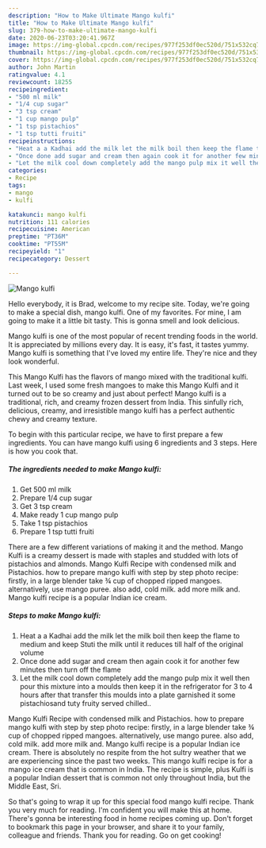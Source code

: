 ```yaml
---
description: "How to Make Ultimate Mango kulfi"
title: "How to Make Ultimate Mango kulfi"
slug: 379-how-to-make-ultimate-mango-kulfi
date: 2020-06-23T03:20:41.967Z
image: https://img-global.cpcdn.com/recipes/977f253df0ec520d/751x532cq70/mango-kulfi-recipe-main-photo.jpg
thumbnail: https://img-global.cpcdn.com/recipes/977f253df0ec520d/751x532cq70/mango-kulfi-recipe-main-photo.jpg
cover: https://img-global.cpcdn.com/recipes/977f253df0ec520d/751x532cq70/mango-kulfi-recipe-main-photo.jpg
author: John Martin
ratingvalue: 4.1
reviewcount: 18255
recipeingredient:
- "500 ml milk"
- "1/4 cup sugar"
- "3 tsp cream"
- "1 cup mango pulp"
- "1 tsp pistachios"
- "1 tsp tutti fruiti"
recipeinstructions:
- "Heat a a Kadhai add the milk let the milk boil then keep the flame to medium and keep Stuti the milk until it reduces till half of the original volume"
- "Once done add sugar and cream then again cook it for another few minutes then turn off the flame"
- "Let the milk cool down completely add the mango pulp mix it well then pour this mixture into a moulds then keep it in the refrigerator for 3 to 4 hours after that transfer this moulds into a plate garnished it some pistachiosand tuty fruity served chilled.."
categories:
- Recipe
tags:
- mango
- kulfi

katakunci: mango kulfi 
nutrition: 111 calories
recipecuisine: American
preptime: "PT36M"
cooktime: "PT55M"
recipeyield: "1"
recipecategory: Dessert

---
```



![Mango kulfi](https://img-global.cpcdn.com/recipes/977f253df0ec520d/751x532cq70/mango-kulfi-recipe-main-photo.jpg)

Hello everybody, it is Brad, welcome to my recipe site. Today, we're going to make a special dish, mango kulfi. One of my favorites. For mine, I am going to make it a little bit tasty. This is gonna smell and look delicious.

Mango kulfi is one of the most popular of recent trending foods in the world. It is appreciated by millions every day. It is easy, it's fast, it tastes yummy. Mango kulfi is something that I've loved my entire life. They're nice and they look wonderful.

This Mango Kulfi has the flavors of mango mixed with the traditional kulfi. Last week, I used some fresh mangoes to make this Mango Kulfi and it turned out to be so creamy and just about perfect! Mango kulfi is a traditional, rich, and creamy frozen dessert from India. This sinfully rich, delicious, creamy, and irresistible mango kulfi has a perfect authentic chewy and creamy texture.


To begin with this particular recipe, we have to first prepare a few ingredients. You can have mango kulfi using 6 ingredients and 3 steps. Here is how you cook that.

<!--inarticleads1-->

##### The ingredients needed to make Mango kulfi:

1. Get 500 ml milk
1. Prepare 1/4 cup sugar
1. Get 3 tsp cream
1. Make ready 1 cup mango pulp
1. Take 1 tsp pistachios
1. Prepare 1 tsp tutti fruiti


There are a few different variations of making it and the method. Mango Kulfi is a creamy dessert is made with staples and studded with lots of pistachios and almonds. Mango Kulfi Recipe with condensed milk and Pistachios. how to prepare mango kulfi with step by step photo recipe: firstly, in a large blender take ¾ cup of chopped ripped mangoes. alternatively, use mango puree. also add, cold milk. add more milk and. Mango kulfi recipe is a popular Indian ice cream. 

<!--inarticleads2-->

##### Steps to make Mango kulfi:

1. Heat a a Kadhai add the milk let the milk boil then keep the flame to medium and keep Stuti the milk until it reduces till half of the original volume
1. Once done add sugar and cream then again cook it for another few minutes then turn off the flame
1. Let the milk cool down completely add the mango pulp mix it well then pour this mixture into a moulds then keep it in the refrigerator for 3 to 4 hours after that transfer this moulds into a plate garnished it some pistachiosand tuty fruity served chilled..


Mango Kulfi Recipe with condensed milk and Pistachios. how to prepare mango kulfi with step by step photo recipe: firstly, in a large blender take ¾ cup of chopped ripped mangoes. alternatively, use mango puree. also add, cold milk. add more milk and. Mango kulfi recipe is a popular Indian ice cream. There is absolutely no respite from the hot sultry weather that we are experiencing since the past two weeks. This mango kulfi recipe is for a mango ice cream that is common in India. The recipe is simple, plus Kulfi is a popular Indian dessert that is common not only throughout India, but the Middle East, Sri. 

So that's going to wrap it up for this special food mango kulfi recipe. Thank you very much for reading. I'm confident you will make this at home. There's gonna be interesting food in home recipes coming up. Don't forget to bookmark this page in your browser, and share it to your family, colleague and friends. Thank you for reading. Go on get cooking!
